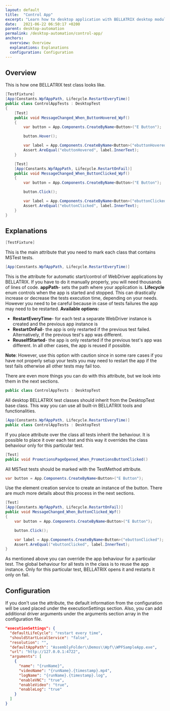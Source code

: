 ```yaml
---
layout: default
title:  "Control App"
excerpt: "Learn how to desktop application with BELLATRIX desktop module."
date:   2021-06-22 06:50:17 +0200
parent: desktop-automation
permalink: /desktop-automation/control-app/
anchors:
  overview: Overview
  explanations: Explanations
  configuration: Configuration
---
```

Overview
--------

This is how one BELLATRIX test class looks like.
```csharp
[TestFixture]
[App(Constants.WpfAppPath, Lifecycle.RestartEveryTime)]
public class ControlAppTests : DesktopTest
{
    [Test]
    public void MessageChanged_When_ButtonHovered_Wpf()
    {
        var button = App.Components.CreateByName<Button>("E Button");

        button.Hover();

        var label = App.Components.CreateByName<Button>("ebuttonHovered");
        Assert.AreEqual("ebuttonHovered", label.InnerText);
    }

    [Test]
    [App(Constants.WpfAppPath, Lifecycle.RestartOnFail)]
    public void MessageChanged_When_ButtonClicked_Wpf()
    {
        var button = App.Components.CreateByName<Button>("E Button");

        button.Click();

        var label = App.Components.CreateByName<Button>("ebuttonClicked");
        Assert.AreEqual("ebuttonClicked", label.InnerText);
    }
}
```

Explanations
------------
```csharp
[TestFixture]
```
This is the main attribute that you need to mark each class that contains MSTest tests.
```csharp
[App(Constants.WpfAppPath, Lifecycle.RestartEveryTime)]
```
This is the attribute for automatic start/control of WebDriver applications by BELLATRIX. If you have to do it manually properly, you will need thousands of lines of code.
**appPath**- sets the path where your application is.
**Lifecycle** enum controls when the app is started and stopped. This can drastically increase or decrease the tests execution time, depending on your needs.
However you need to be careful because in case of tests failures the app may need to be restarted.
**Available options:**

- **RestartEveryTime**- for each test a separate WebDriver instance is created and the previous app instance is
- **RestartOnFail**- the app is only restarted if the previous test failed. Alternatively, if the previous test's app was different.
- **ReuseIfStarted**- the app is only restarted if the previous test's app was different. In all other cases, the app is reused if possible.

**Note**: However, use this option with caution since in some rare cases if you have not properly setup your tests you may need to restart the app if the test fails otherwise all other tests may fail too.

There are even more things you can do with this attribute, but we look into them in the next sections.

```csharp
public class ControlAppTests : DesktopTest
```
All desktop BELLATRIX test classes should inherit from the DesktopTest base class. This way you can use all built-in BELLATRIX tools and functionalities.
```csharp
[App(Constants.WpfAppPath, Lifecycle.RestartEveryTime)]
public class ControlAppTests : DesktopTest
```
If you place attribute over the class all tests inherit the behaviour. It is possible to place it over each test and this way it overrides the class behaviour only for this particular test.
```csharp
[Test]
public void PromotionsPageOpened_When_PromotionsButtonClicked()
```
All MSTest tests should be marked with the TestMethod attribute.
```csharp
var button = App.Components.CreateByName<Button>("E Button");
```
Use the element creation service to create an instance of the button. There are much more details about this process in the next sections.
```csharp
[Test]
[App(Constants.WpfAppPath, Lifecycle.RestartOnFail)]
public void MessageChanged_When_ButtonClicked_Wpf()
{
    var button = App.Components.CreateByName<Button>("E Button");

    button.Click();

    var label = App.Components.CreateByName<Button>("ebuttonClicked");
    Assert.AreEqual("ebuttonClicked", label.InnerText);
}
```
As mentioned above you can override the app behaviour for a particular test. The global behaviour for all tests in the class is to reuse the app instance. Only for this particular test, BELLATRIX opens it and restarts it only on fail.

Configuration
------------
If you don't use the attribute, the default information from the configuration will be used placed under the executionSettings section. Also, you can add additional driver arguments under the arguments section array in the configuration file.
```json
"executionSettings": {
  "defaultLifeCycle": "restart every time",
  "shouldStartLocalService": "false",
  "resolution": "",
  "defaultAppPath": "AssemblyFolder\\Demos\\Wpf\\WPFSampleApp.exe",
  "url": "http://127.0.0.1:4722",
  "arguments": [
    {
      "name": "{runName}",
      "videoName": "{runName}.{timestamp}.mp4",
      "logName": "{runName}.{timestamp}.log",
      "enableVNC": "true",
      "enableVideo": "true",
      "enableLog": "true"
    }
  ]
}
```